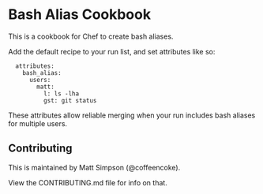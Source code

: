 # Bash Alias Cookbook

This is a cookbook for Chef to create bash aliases.

Add the default recipe to your run list, and set attributes like so:

```
  attributes:
    bash_alias:
      users:
        matt:
          l: ls -lha
          gst: git status
```

These attributes allow reliable merging when your run includes bash aliases for multiple users.

## Contributing

This is maintained by Matt Simpson (@coffeencoke).

View the CONTRIBUTING.md file for info on that.